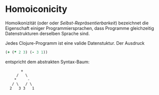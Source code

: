 # Homoiconicity

Homoikonizität (oder oder *Selbst-Repräsentierbarkeit*) bezeichnet die Eigenschaft einiger Programmiersprachen, dass Programme gleichzeitig Datenstrukturen derselben Sprache sind.

Jedes Clojure-Programm ist eine valide Datenstuktur. Der Ausdruck
```Clojure
(+ (* 2 3) (- 3 1))
```
entspricht dem abstrakten Syntax-Baum:

```
       +
     /   \
    *     -
   / \   / \
  2   3 3   1
```
